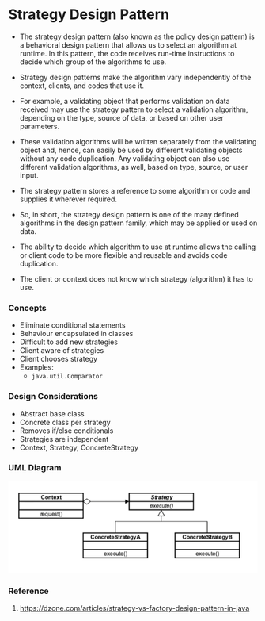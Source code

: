 # Strategy Design Pattern

* The strategy design pattern (also known as the policy design pattern) is a behavioral design pattern that allows us to
select an algorithm at runtime. In this pattern, the code receives run-time instructions to decide which group of the algorithms to use.

* Strategy design patterns make the algorithm vary independently of the context, clients, and codes that use it.

* For example, a validating object that performs validation on data received may use the strategy pattern to select a
validation algorithm, depending on the type, source of data, or based on other user parameters.

* These validation algorithms will be written separately from the validating object and, hence, can easily be used by
different validating objects without any code duplication. Any validating object can also use different validation algorithms,
as well, based on type, source, or user input.

* The strategy pattern stores a reference to some algorithm or code and supplies it wherever required.

* So, in short, the strategy design pattern is one of the many defined algorithms in the design pattern family,
which may be applied or used on data.

* The ability to decide which algorithm to use at runtime allows the calling or client code to be more flexible
and reusable and avoids code duplication.

* The client or context does not know which strategy (algorithm) it has to use.

### Concepts

* Eliminate conditional statements
* Behaviour encapsulated in classes
* Difficult to add new strategies
* Client aware of strategies
* Client chooses strategy
* Examples:
    * `java.util.Comparator`

### Design Considerations

* Abstract base class
* Concrete class per strategy
* Removes if/else conditionals
* Strategies are independent
* Context, Strategy, ConcreteStrategy

### UML Diagram

![uml diagram](../../../../../../../../.github/uploads/uml/strategy.png)

### Reference

1. https://dzone.com/articles/strategy-vs-factory-design-pattern-in-java